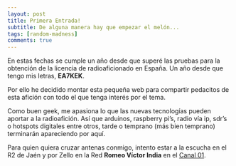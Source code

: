 ```yaml
---
layout: post
title: Primera Entrada!
subtitle: De alguna manera hay que empezar el melón...
tags: [random-madness]
comments: true
---
```


En estas fechas se cumple un año desde que superé las pruebas para la obtención de la licencia de radioaficionado en España. Un año desde que tengo mis letras, **EA7KEK**.

Por ello he decidido montar esta pequeña web para compartir pedacitos de esta afición con todo el que tenga interés por el tema.

Como buen geek, me apasiona lo que las nuevas tecnologías pueden aportar a la radioafición. Así que arduinos, raspberry pi’s, radio vía ip, sdr’s o hotspots digitales entre otros, tarde o temprano (más bien temprano) terminarán apareciendo por aquí.

Para quien quiera cruzar antenas conmigo, intento estar a la escucha en el R2 de Jaén y por Zello en la Red **Romeo Víctor India** en el  [Canal 01](https://zello.com/channels/k/gmPbB).